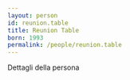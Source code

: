 ```yaml
---
layout: person
id: reunion.table
title: Reunion Table
born: 1993
permalink: /people/reunion.table
---
```


Dettagli della persona 